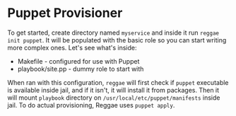 # Puppet Provisioner

To get started, create directory named `myservice` and inside it run `reggae init puppet`. It will be populated with the basic role so you can start writing more complex ones. Let's see what's inside:
* Makefile - configured for use with Puppet
* playbook/site.pp - dummy role to start with

When ran with this configuration, `reggae` will first check if `puppet` executable is available inside jail, and if it isn't, it will install it from packages. Then it will mount `playbook` directory on `/usr/local/etc/puppet/manifests` inside jail. To do actual provisioning, Reggae uses `puppet apply`.

